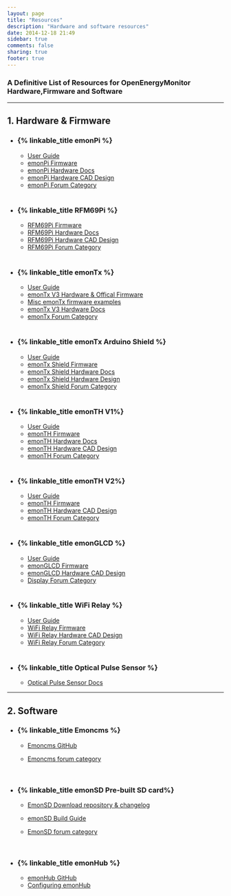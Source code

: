 ```yaml
---
layout: page
title: "Resources"
description: "Hardware and software resources"
date: 2014-12-18 21:49
sidebar: true
comments: false
sharing: true
footer: true
---
```


### A Definitive List of Resources for OpenEnergyMonitor Hardware,Firmware and Software

***

## 1. Hardware & Firmware

- ### {% linkable_title emonPi %}
  - [User Guide](https://guide.openenergymonitor.org/setup/)
  - [emonPi Firmware](https://github.com/openenergymonitor/emonpi)
  - [emonPi Hardware Docs](https://wiki.openenergymonitor.org/index.php?title=EmonPi)
  - [emonPi Hardware CAD Design](https://github.com/openenergymonitor/Hardware/tree/master/emonPi)
  - [emonPi Forum Category](https://community.openenergymonitor.org/c/hardware/emonpi)

  <br/>

- ### {% linkable_title RFM69Pi %}
  - [RFM69Pi Firmware](https://github.com/openenergymonitor/rfm2pi)
  - [RFM69Pi Hardware Docs](https://wiki.openenergymonitor.org/index.php/RFM69Pi_V3)
  - [RFM69Pi Hardware CAD Design](https://github.com/openenergymonitor/Hardware/tree/master/RFM2Pi)
  - [RFM69Pi Forum Category](https://community.openenergymonitor.org/c/hardware/rfm69pi)

  <br/>

- ### {% linkable_title emonTx %}
  - [User Guide](https://guide.openenergymonitor.org/setup/emontx/)
  - [emonTx V3 Hardware & Offical Firmware](https://github.com/openenergymonitor/emontx3)
  - [Misc emonTx firmware examples](https://github.com/openenergymonitor/emonTxFirmware)
  - [emonTx V3 Hardware Docs](https://Docs.openenergymonitor.org/index.php?title=EmonTx_V3.4)
  - [emonTx Forum Category](https://community.openenergymonitor.org/c/hardware/emontx)

  <br/>

- ### {% linkable_title emonTx Arduino Shield %}
  - [User Guide](https://wiki.openenergymonitor.org/index.php/EmonTx_Arduino_Shield#emonTx_Arduino_Shield)
  - [emonTx Shield Firmware](https://github.com/openenergymonitor/emonTxFirmware/tree/master/emonTxShield)
  - [emonTx Shield Hardware Docs](https://wiki.openenergymonitor.org/index.php/EmonTx_Arduino_Shield#emonTx_Arduino_Shield)
  - [emonTx Shield Hardware Design](https://github.com/openenergymonitor/Hardware/tree/master/emontx-shield-smt)
  - [emonTx Shield Forum Category](https://community.openenergymonitor.org/c/hardware/emontx)

  <br/>

- ### {% linkable_title emonTH V1%}
  - [User Guide](https://guide.openenergymonitor.org/setup/emonth/)
  - [emonTH Firmware](https://github.com/openenergymonitor/emonth)
  - [emonTH Hardware Docs](https://wiki.openenergymonitor.org/index.php/EmonTH_V1.5)
  - [emonTH Hardware CAD Design](https://github.com/openenergymonitor/Hardware/tree/master/emonTH)
  - [emonTH Forum Category](https://community.openenergymonitor.org/c/hardware/emonth)

  <br/>

- ### {% linkable_title emonTH V2%}
  - [User Guide](https://guide.openenergymonitor.org/setup/emonth/)
  - [emonTH Firmware](https://github.com/openenergymonitor/emonth2)
  - [emonTH Hardware CAD Design](https://github.com/openenergymonitor/emonth2)
  - [emonTH Forum Category](https://community.openenergymonitor.org/c/hardware/emonth)

  <br/>

- ### {% linkable_title emonGLCD %}
  - [User Guide](https://openenergymonitor.org/emon/emonglcd/)
  - [emonGLCD Firmware](https://github.com/openenergymonitor/emonglcd)
  - [emonGLCD Hardware CAD Design](https://github.com/openenergymonitor/Hardware/tree/master/emonGLCD_V1)
  - [Display Forum Category](https://community.openenergymonitor.org/c/hardware/display)

  <br/>

- ### {% linkable_title WiFi Relay %}
  - [User Guide](https://openenergymonitor.org/emon/modules/wifirelay)
  - [WiFi Relay Firmware](https://github.com/openenergymonitor/emonth)
  - [WiFi Relay Hardware CAD Design](https://github.com/mharizanov/ESP8266_Relay_Board)
  - [WiFi Relay Forum Category](https://community.openenergymonitor.org/c/hardware/wifi-relay)

  <br/>

- ### {% linkable_title Optical Pulse Sensor %}
  - [Optical Pulse Sensor Docs](https://openenergymonitor.org/emon/opticalpulsesensor)

***

## 2. Software

- ### {% linkable_title Emoncms %}
  - [Emoncms GitHub](https://github.com/emoncms/emoncms)
  - [Emoncms forum category](https://community.openenergymonitor.org/c/emoncms)

    <br/>

- ### {% linkable_title emonSD Pre-built SD card%}
  - [EmonSD Download repository & changelog](https://github.com/openenergymonitor/emonpi/wiki/emonSD-pre-built-SD-card-Download-&-Change-Log)
  - [emonSD Build Guide](https://github.com/openenergymonitor/emonpi/blob/master/docs/SD-card-build.md)
  - [EmonSD forum category](https://community.openenergymonitor.org/c/emonsd)

    <br/>

- ### {% linkable_title emonHub %}
  - [emonHub GitHub](https://github.com/openenergymonitor/emonhub)
  - [Configuring emonHub](https://github.com/openenergymonitor/emonhub/blob/emon-pi/configuration.md)
